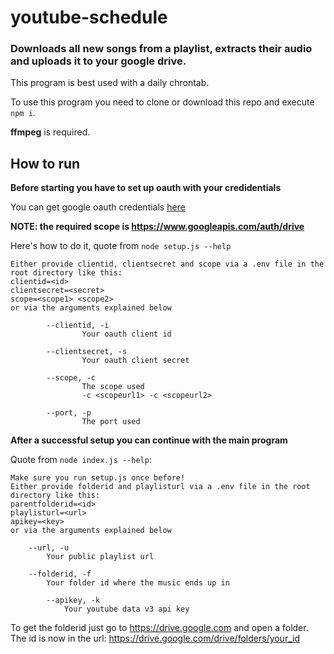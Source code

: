 # youtube-schedule

### Downloads all new songs from a playlist, extracts their audio and uploads it to your google drive.

This program is best used with a daily chrontab.

To use this program you need to clone or download this repo and execute `npm i`.

**ffmpeg** is required.

## How to run

**Before starting you have to set up oauth with your credidentials**

You can get google oauth credentials <a href="https://console.developers.google.com/apis/credentials">here</a>

**NOTE: the required scope is https://www.googleapis.com/auth/drive**

Here's how to do it, quote from `node setup.js --help`
```
Either provide clientid, clientsecret and scope via a .env file in the root directory like this:
clientid=<id>
clientsecret=<secret>
scope=<scope1> <scope2>
or via the arguments explained below

        --clientid, -i
                Your oauth client id

        --clientsecret, -s
                Your oauth client secret

        --scope, -c
                The scope used
                -c <scopeurl1> -c <scopeurl2>

        --port, -p
                The port used

```

**After a successful setup you can continue with the main program**

Quote from `node index.js --help`: 
```
Make sure you run setup.js once before! 
Either provide folderid and playlisturl via a .env file in the root directory like this: 
parentfolderid=<id>
playlisturl=<url>
apikey=<key>
or via the arguments explained below

	--url, -u
		Your public playlist url

	--folderid, -f
		Your folder id where the music ends up in

    	--apikey, -k
	    	Your youtube data v3 api key

```

To get the folderid just go to https://drive.google.com and open a folder. The id is now in the url: https://drive.google.com/drive/folders/your_id
